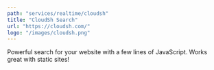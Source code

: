 ```yaml
---
path: "services/realtime/cloudsh"
title: "CloudSh Search"
url: "https://cloudsh.com/"
logo: "/images/cloudsh.png"
---
```


Powerful search for your website with a few lines of JavaScript. Works great with static sites!
